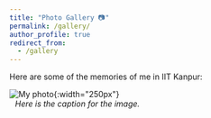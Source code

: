 ```yaml
---
title: "Photo Gallery 📷"
permalink: /gallery/
author_profile: true
redirect_from:
  - /gallery
---
```


Here are some of the memories of me in IIT Kanpur: 

![My photo](https://mbh1234.github.io/keerthana.github.io/images/3.jpeg){:width="250px"}  
<span style="margin-left: 10px;">*Here is the caption for the image.*</span>
